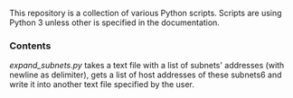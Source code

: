 This repository is a collection of various Python scripts. Scripts are using Python 3 unless other is specified in the documentation.

### Contents

*expand_subnets.py* takes a text file with a list of subnets' addresses (with newline as delimiter), gets a list of host addresses of these subnets6 and write it into another text file specified by the user.
